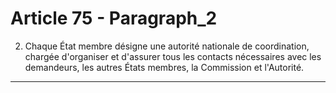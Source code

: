 # Article 75 - Paragraph_2

2. Chaque État membre désigne une autorité nationale de coordination, chargée d'organiser et d'assurer tous les contacts nécessaires avec les demandeurs, les autres États membres, la Commission et l'Autorité.
---